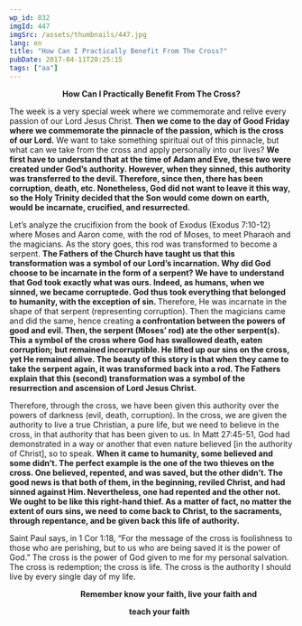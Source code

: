```yaml
---
wp_id: 832
imgId: 447
imgSrc: /assets/thumbnails/447.jpg
lang: en
title: "How Can I Practically Benefit From The Cross?"
pubDate: 2017-04-11T20:25:15
tags: ["aa"]
---
```

<!-- page: 6 -->

<p style="text-align: center;"><strong>How Can I Practically Benefit From The Cross?</strong></p>
<p>The week is a very special week where we commemorate and relive every passion of our Lord Jesus Christ. <strong>Then we come to the day of Good Friday where we commemorate the pinnacle of the passion, which is the cross of our Lord.</strong> We want to take something spiritual out of this pinnacle, but what can we take from the cross and apply personally into our lives? <strong>We first have to understand that at the time of Adam and Eve, these two were created under God’s authority. However, when they sinned, this authority was transferred to the devil. Therefore, since then, there has been corruption, death, etc. Nonetheless, God did not want to leave it this way, so the Holy Trinity decided that the Son would come down on earth, would be incarnate, crucified, and resurrected. </strong></p>
<p>Let’s analyze the crucifixion from the book of Exodus (Exodus 7:10-12) where Moses and Aaron come, with the rod of Moses, to meet Pharaoh and the magicians. As the story goes, this rod was transformed to become a serpent. <strong>The Fathers of the Church have taught us that this transformation was a symbol of our Lord’s incarnation. Why did God choose to be incarnate in the form of a serpent? We have to understand that God took exactly what was ours. Indeed, as humans, when we sinned, we became corruptede. God thus took everything that belonged to humanity, with the exception of sin. </strong>Therefore, He was incarnate in the shape of that serpent (representing corruption). Then the magicians came and did the same, hence creating <strong>a confrontation between the powers of good and evil. Then, the serpent (Moses’ rod) ate the other serpent(s). This a symbol of the cross where God has swallowed death, eaten corruption; but remained incorruptible. He lifted up our sins on the cross, yet He remained alive. The beauty of this story is that when they came to take the serpent again, it was transformed back into a rod. The Fathers explain that this (second) transformation was a symbol of the resurrection and ascension of Lord Jesus Christ. </strong></p>
<p>Therefore, through the cross, we have been given this authority over the powers of darkness (evil, death, corruption). In the cross, we are given the authority to live a true Christian, a pure life, but we need to believe in the cross, in that authority that has been given to us. In Matt 27:45-51, God had demonstrated in a way or another that even nature believed [in the authority of Christ], so to speak. <strong>When it came to humanity, some believed and some didn’t. The perfect example is the one of the two thieves on the cross. One believed, repented, and was saved, but the other didn’t. The good news is that both of them, in the beginning, reviled Christ, and had sinned against Him. Nevertheless, one had repented and the other not. We ought to be like this right-hand thief. As a matter of fact, no matter the extent of ours sins, we need to come back to Christ, to the sacraments, through repentance, and be given back this life of authority. </strong></p>
<p>Saint Paul says, in 1 Cor 1:18, “For the message of the cross is foolishness to those who are perishing, but to us who are being saved it is the power of God.” The cross is the power of God given to me for my personal salvation. The cross is redemption; the cross is life. The cross is the authority I should live by every single day of my life.</p>
<p><strong>                                      Remember know your faith, live your faith and</strong></p>
<p><strong>                                                                teach your faith</strong></p>
